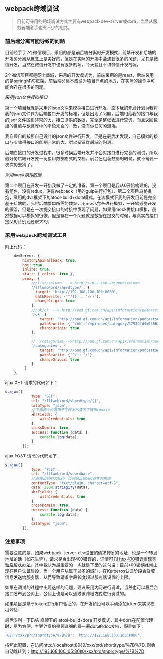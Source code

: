 ## webpack跨域调试

> 目前可采用的跨域调试方式主要有webpack-dev-server或dora，当然从服务器端着手也有不少的思路。

### 前后端分离可能导致的问题

目前经手了2个微信项目，采用的都是前后端分离的开发模式，前端开发和后端的开发的分离从概念上是美好的，但是在实际的开发中会遇到很多的问题，尤其是微信开发，当然在微信开发中也有很多的坑，今天暂且不讲微信开发的坑。

2个微信项目都是网上商城，采用的开发模式为，前端采用的是react，后端采用的是springMVC框架，前后端分离本应成为项目亮点的地方，在实际的操作中可能会存在很多的问题。

*采用json文件模拟接口*

第一个项目我就是采用的json文件来模拟接口进行开发，原本我的开发计划为我将我的json文件作为后端接口开发的标准，但是出现了问题，后端甩给我的接口与我的json文件区别非常的大，接口提供的数据，完全是整张表进行查询，而且返回数据的键值与数据库中的字段完全的一致，没有做任何的混淆。

我自顾自的按照自己设计的json文件进行开发，但是在最后才发现，自己模拟的接口与实际得接口的区别非常的大，所以要做好后端的沟通。

后端在接口的开发过程中，很多时候后端开发并不会对接口进行完善的测试，所以最好向后端开发要一份接口数据格式的文档，前台在组装数据的时候，就不需要一次次的去猜了。

*采用mock模拟数据*

第二个项目在开发一开始我做了一定的准备，第一个项目是我从0开始构建的，没有组件，没有redux，没有webpack（用的gulp进行打包），第二个项目鸟枪换炮，采用的dva框架下的atool-build+dora模式，在该模式下我的开发目前是完全基于后端的，我将后端接口所需的数据，用mock完全进行模拟，一开始感觉开发的很溜，但是在一次提交接口的对接中发现了问题，如果用mock做接口模拟，虽然数据可以模拟的很像，但是存在一个问题就是数据在提交的时候，与真实的接口提交的区别还是很大的。

### 采用webpack跨域调试工具

附上代码：
```javascript
    devServer: {
		historyApiFallback: true,
      	hot: true,
		inline: true,
		stats: { colors: true },
		proxy: {
			///list/column  --> http://10.2.130.20:9000/column
	        '/lflweb/prd/shprdtype/': {
	          target: 'http://192.168.100.100:8080',
	          pathRewrite: {'^/{}' : '/{}'},
	          changeOrigin: true
	        },
	        ///ok/ok  --> http://pod.gf.com.cn/api/information/podcastserver/1.0.0/episodes/category/57959fd6b05063000b284f58?page_no=1&page_size=1
	        '/ok':{
	        	target: 'http://pod.gf.com.cn/api/information/podcastserver/1.0.0',
	        	pathRewrite: {'^/ok':'/episodes/category/57959fd6b05063000b284f58?page_no=1&page_size=10'},
	        	changeOrigin: true
	        },

	        //	/categories -->http://pod.gf.com.cn/api/information/podcastserver/1.0.0/categories
	        '/categories': {
	        	target: 'http://pod.gf.com.cn/api/information/podcastserver/1.0.0',
	        	pathRewrite: {'^/': '/'},
	        	changeOrigin: true
	        }
	     }
	},
```

ajax GET 请求的代码如下：

```javascript
$.ajax({
			type: "GET",
			url: "/lflweb/prd/shprdtype/{}",
			dataType: "json",
			//下面俩个设置用于在转发的情况下携带cookie
			xhrFields: {
				withCredentials: true
			},
			crossDomain: true,
			success: function (data) {
				console.log(data);
			}
		});
```

ajax POST 请求的代码如下：

```javascript
$.ajax({
			type: 'POST',
			url: "/lflweb/ord/seordbase",
			//避免出现中文乱码，否则会出现500这样的报错
			contentType: "text/plain; charset=utf-8",
			data: JSON.stringify(data),
			xhrFields: {
				withCredentials: true
			},
			crossDomain: true,
			success: function (data) {
				console.log(data);
			},
			dataType: "json",
		});
```



### 注意事项

需要注意的是，如果webpack-server-dev设置的请求转发的地址，也是一个转发地址的话（如花生壳），请求是会出现400错误的，详情可见[Http 400错误重现实验及解决办法](http://blog.csdn.net/directionofear/article/details/8022748)，其中我认为最重要的一点就是下面的这句话：目前400错误经常出现在用户认证阶段，当一个用户从属于过多的域时，在Kerberos认证阶段会将域信息发送给服务器，从而导致请求字段长度超过服务器设置的上限。

如果在调试的过程中出现这样的问题，建议采用内网进行调试，当然也可以将后台接口发布到公网上，公网上也是可以通过该跨域方式进行调试的。

如果项目是基于token进行用户验证的，在开发阶段可以手动添加token来实现模拟登陆。

最后安利一下DVA 框架下的 atool-build+dora 开发模式，其中dora在配置代理时，更为方便，主要注意的是要详细的看一遍dora的doc文档，配置如下：

```javascript
'GET /xxx/prd/shprdtype/%7B%7D': 'http://192.168.100.105:8080',
```

按照此配置，在访问http://localhost:8989/xxx/prd/shprdtype/%7B%7D, 则会自动跳转到：http://192.168.100.105:8080/xxx/prd/shprdtype/%7B%7D